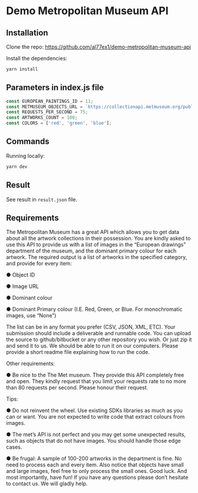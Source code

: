 # Demo Metropolitan Museum API

## Installation


Clone the repo: https://github.com/al77ex1/demo-metropolitan-museum-api

Install the dependencies:

```bash
yarn install
```

## Parameters in index.js file

```javascript
const EUROPEAN_PAINTINGS_ID = 11; 
const METMUSEUM_OBJECTS_URL = `https://collectionapi.metmuseum.org/public/collection/v1/objects`;
const REQUESTS_PER_SECOND = 75;
const ARTWORKS_COUNT = 100;
const COLORS = ['red', 'green', 'blue'];
```

## Commands

Running locally:

```bash
yarn dev
```

## Result 

See result in `result.json` file.

## Requirements

The Metropolitan Museum has a great API which allows you to get data about all the artwork
collections in their possession.
You are kindly asked to use this API to provide us with a list of images in the “European
drawings” department of the museum, and the dominant primary colour for each artwork.
The required output is a list of artworks in the specified category, and provide for every item:

● Object ID

● Image URL

● Dominant colour

● Dominant Primary colour (I.E. Red, Green, or Blue. For monochromatic images, use “None”)

The list can be in any format you prefer (CSV, JSON, XML, ETC).
Your submission should include a deliverable and runnable code. You can upload the source to
github/bitbucket or any other repository you wish. Or just zip it and send it to us. We should be
able to run it on our computers. Please provide a short readme file explaining how to run the
code.

Other requirements:

● Be nice to the The Met museum. They provide this API completely free and open. They
kindly request that you limit your requests rate to no more than 80 requests per second.
Please honour their request.

Tips:

● Do not reinvent the wheel. Use existing SDKs libraries as much as you can or want. You
are not expected to write code that extract colours from images.

● The met’s API is not perfect and you may get some unexpected results, such as objects
that do not have images. You should handle those edge cases.

● Be frugal: A sample of 100-200 artworks in the department is fine. No need to process
each and every item. Also notice that objects have small and large images, feel free to
only process the small ones.
Good luck. And most importantly, have fun! If you have any questions please don’t hesitate to
contact us. We will gladly help.

